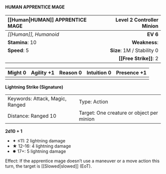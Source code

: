 #### HUMAN APPRENTICE MAGE

| [[Human\|HUMAN]] APPRENTICE MAGE | **Level 2 Controller Minion** |
| :------------------------------- | ----------------------------: |
| *[[Human]], Humanoid*            |                      **EV 6** |
| **Stamina**: 10                  |                 **Weakness**: |
| **Speed**: 5                     |    **Size**: 1M / Stability 0 |
|                                  |        **[[Free Strike]]**: 2 |

| **Might** 0 | **Agility** +1 | **Reason** 0 | **Intuition** 0 | **Presence** +1 |
| ----------- | -------------- | ------------ | --------------- | --------------- |
|             |                |              |                 |                 |

**Lightning Strike (Signature)**

|                                 |                                           |
| :------------------------------ | :---------------------------------------- |
| Keywords: Attack, Magic, Ranged | Type: Action                              |
| Distance: Ranged 10             | Target: One creature or object per minion |

**2d10 + 1**

- ✦ ≤11: 2 lightning damage
- ★ 12–16: 4 lightning damage
- ✸ 17+: 5 lightning damage

Effect: If the apprentice mage doesn’t use a maneuver or a move action this turn, the target is [[Slowed|slowed]] (EoT).
